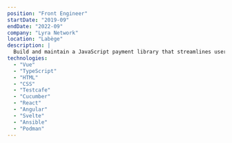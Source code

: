 ```yaml
---
position: "Front Engineer"
startDate: "2019-09"
endDate: "2022-09"
company: "Lyra Network"
location: "Labège"
description: |
  Build and maintain a JavaScript payment library that streamlines user experience and reduces payment friction across merchant platforms. Engineer secure, direct in-card form integrations for client websites, ensuring seamless payment flows. Implement and maintain robust security protocols to guarantee compliance and protect all payment transactions.
technologies:
  - "Vue"
  - "TypeScript"
  - "HTML"
  - "CSS"
  - "Testcafe"
  - "Cucumber"
  - "React"
  - "Angular"
  - "Svelte"
  - "Ansible"
  - "Podman"
---
```

